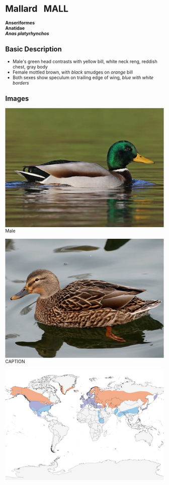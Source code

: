 # Mallard &nbsp; MALL
**Anseriformes**<br>
**Anatidae**<br>
***Anas platyrhynchos***

## Basic Description
- Male's green head contrasts with yellow bill, white neck reng, reddish chest, gray body
- Female mottled brown, with *black* smudges on *orange* bill
- Both sexes show speculum on trailing edge of wing, *blue with white borders*

<!--TAG helps me identify what the link points to-->
## Images
![TAG](mall.male.jpg)<br>
Male <br><br>
![TAG](mall.female.jpg)<br>
CAPTION <br><br>
![Range Map](mall.map.jpg)